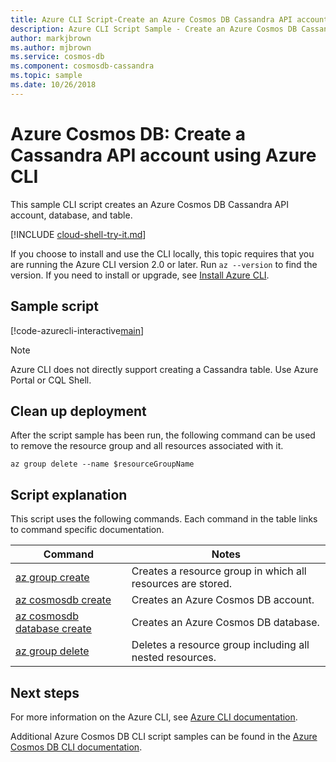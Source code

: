 ```yaml
---
title: Azure CLI Script-Create an Azure Cosmos DB Cassandra API account, database, and table
description: Azure CLI Script Sample - Create an Azure Cosmos DB Cassandra API account, database, and table
author: markjbrown
ms.author: mjbrown
ms.service: cosmos-db
ms.component: cosmosdb-cassandra
ms.topic: sample
ms.date: 10/26/2018
---
```


# Azure Cosmos DB: Create a Cassandra API account using Azure CLI

This sample CLI script creates an Azure Cosmos DB Cassandra API account, database, and table.

[!INCLUDE [cloud-shell-try-it.md](../../../includes/cloud-shell-try-it.md)]

If you choose to install and use the CLI locally, this topic requires that you are running the Azure CLI version 2.0 or later. Run `az --version` to find the version. If you need to install or upgrade, see [Install Azure CLI](/cli/azure/install-azure-cli).

## Sample script

[!code-azurecli-interactive[main](../../../cli_scripts/cosmosdb/create-cosmosdb-cassandra-account/create-cosmosdb-cassandra-account.sh "Create an Azure Cosmos DB Cassandra API account, database, and table.")]

> [!Note]
> Azure CLI does not directly support creating a Cassandra table. Use Azure Portal or CQL Shell.

## Clean up deployment

After the script sample has been run, the following command can be used to remove the resource group and all resources associated with it.

```azurecli-interactive
az group delete --name $resourceGroupName
```

## Script explanation

This script uses the following commands. Each command in the table links to command specific documentation.

| Command | Notes |
|---|---|
| [az group create](/cli/azure/group#az-group-create) | Creates a resource group in which all resources are stored. |
| [az cosmosdb create](/cli/azure/cosmosdb#az-cosmosdb-create) | Creates an Azure Cosmos DB account. |
| [az cosmosdb database create](/cli/azure/cosmosdb/database#az-cosmosdb-database-create) | Creates an Azure Cosmos DB database. |
| [az group delete](/cli/azure/resource#az-resource-delete) | Deletes a resource group including all nested resources. |

## Next steps

For more information on the Azure CLI, see [Azure CLI documentation](/cli/azure).

Additional Azure Cosmos DB CLI script samples can be found in the [Azure Cosmos DB CLI documentation](../cli-samples.md).
